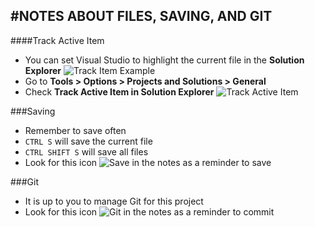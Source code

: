 #NOTES ABOUT FILES, SAVING, AND GIT
---
####Track Active Item
- You can set Visual Studio to highlight the current file in the **Solution Explorer**
![Track Item Example](/assets/0.0-A.png)
- Go to **Tools > Options > Projects and Solutions > General**
- Check **Track Active Item in Solution Explorer**
![Track Active Item](/assets/0.0-B.png)

###Saving
- Remember to save often
- `CTRL S` will save the current file
- `CTRL SHIFT S` will save all files
- Look for this icon ![Save](/assets/font-awesome-save.png) in the notes as a reminder to save

###Git
- It is up to you to manage Git for this project
- Look for this icon ![Git](/assets/devicons_github_badge.png) in the notes as a reminder to commit